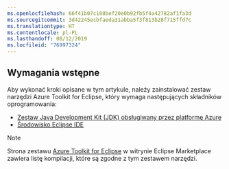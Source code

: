 ```yaml
---
ms.openlocfilehash: 66f41b07c108bef20e0b92fb5f4a42782af1fa3d
ms.sourcegitcommit: 3d42245ecbfaeda31abba5f3f813b28f715ffd7c
ms.translationtype: HT
ms.contentlocale: pl-PL
ms.lasthandoff: 08/12/2019
ms.locfileid: "76997324"
---
```

## <a name="prerequisites"></a>Wymagania wstępne

Aby wykonać kroki opisane w tym artykule, należy zainstalować zestaw narzędzi Azure Toolkit for Eclipse, który wymaga następujących składników oprogramowania:

* [Zestaw Java Development Kit (JDK) obsługiwany przez platformę Azure](https://aka.ms/azure-jdks)
* [Środowisko Eclipse IDE](http://www.eclipse.org/downloads/)

> [!NOTE]
> 
> Strona zestawu [Azure Toolkit for Eclipse](http://marketplace.eclipse.org/content/azure-toolkit-eclipse) w witrynie Eclipse Marketplace zawiera listę kompilacji, które są zgodne z tym zestawem narzędzi.
> 
